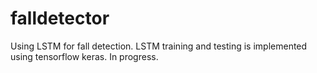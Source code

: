# falldetector

Using LSTM for fall detection. LSTM training and testing is implemented using tensorflow keras. In progress.
